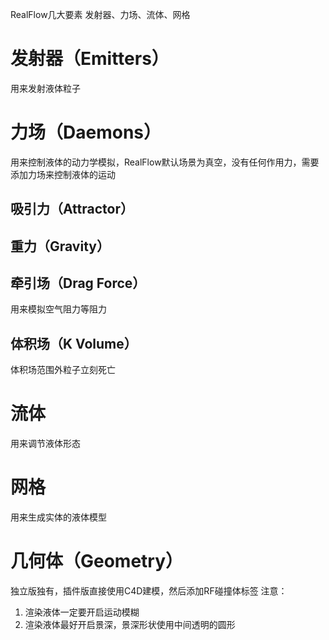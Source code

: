 RealFlow几大要素
发射器、力场、流体、网格
# 发射器（Emitters）
用来发射液体粒子
# 力场（Daemons）
用来控制液体的动力学模拟，RealFlow默认场景为真空，没有任何作用力，需要添加力场来控制液体的运动
## 吸引力（Attractor）
## 重力（Gravity）
## 牵引场（Drag Force）
用来模拟空气阻力等阻力
## 体积场（K Volume）
体积场范围外粒子立刻死亡
# 流体
用来调节液体形态
# 网格
用来生成实体的液体模型

# 几何体（Geometry）
独立版独有，插件版直接使用C4D建模，然后添加RF碰撞体标签
注意：
1. 渲染液体一定要开启运动模糊
2. 渲染液体最好开启景深，景深形状使用中间透明的圆形